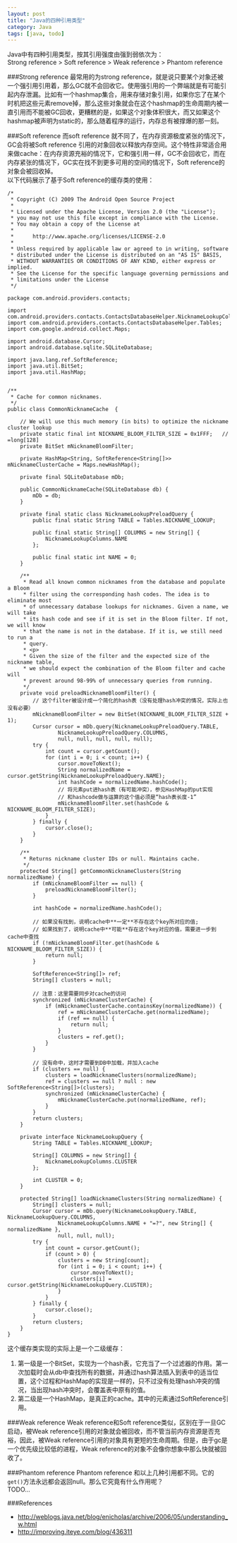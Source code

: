 ```yaml
---
layout: post
title: "Java的四种引用类型"
category: Java
tags: [java, todo]
---
```


Java中有四种引用类型，按其引用强度由强到弱依次为：  
    Strong reference > Soft reference > Weak reference > Phantom reference

###Strong reference
最常用的为strong reference，就是说只要某个对象还被一个强引用引用着，那么GC就不会回收它。使用强引用的一个弊端就是有可能引起内存泄漏。比如有一个hashmap集合，用来存储对象引用，如果你忘了在某个时机把这些元素remove掉，那么这些对象就会在这个hashmap的生命周期内被一直引用而不能被GC回收，更糟糕的是，如果这个对象体积很大，而又如果这个hashmap被声明为static的，那么随着程序的运行，内存总有被撑爆的那一刻。

###Soft reference
而soft reference 就不同了，在内存资源极度紧张的情况下，GC会将被Soft reference 引用的对象回收以释放内存空间。这个特性非常适合用来做cache：在内存资源充裕的情况下，它和强引用一样，GC不会回收它，而在内存紧张的情况下，GC实在找不到更多可用的空间的情况下，Soft reference的对象会被回收掉。  
以下代码展示了基于Soft reference的缓存类的使用：

    /*
     * Copyright (C) 2009 The Android Open Source Project
     *
     * Licensed under the Apache License, Version 2.0 (the "License");
     * you may not use this file except in compliance with the License.
     * You may obtain a copy of the License at
     *
     *      http://www.apache.org/licenses/LICENSE-2.0
     *
     * Unless required by applicable law or agreed to in writing, software
     * distributed under the License is distributed on an "AS IS" BASIS,
     * WITHOUT WARRANTIES OR CONDITIONS OF ANY KIND, either express or implied.
     * See the License for the specific language governing permissions and
     * limitations under the License
     */

    package com.android.providers.contacts;

    import com.android.providers.contacts.ContactsDatabaseHelper.NicknameLookupColumns;
    import com.android.providers.contacts.ContactsDatabaseHelper.Tables;
    import com.google.android.collect.Maps;

    import android.database.Cursor;
    import android.database.sqlite.SQLiteDatabase;

    import java.lang.ref.SoftReference;
    import java.util.BitSet;
    import java.util.HashMap;


    /**
     * Cache for common nicknames.
     */
    public class CommonNicknameCache  {

        // We will use this much memory (in bits) to optimize the nickname cluster lookup
        private static final int NICKNAME_BLOOM_FILTER_SIZE = 0x1FFF;   // =long[128]
        private BitSet mNicknameBloomFilter;

        private HashMap<String, SoftReference<String[]>> mNicknameClusterCache = Maps.newHashMap();

        private final SQLiteDatabase mDb;

        public CommonNicknameCache(SQLiteDatabase db) {
            mDb = db;
        }

        private final static class NicknameLookupPreloadQuery {
            public final static String TABLE = Tables.NICKNAME_LOOKUP;

            public final static String[] COLUMNS = new String[] {
                NicknameLookupColumns.NAME
            };

            public final static int NAME = 0;
        }

        /**
         * Read all known common nicknames from the database and populate a Bloom
         * filter using the corresponding hash codes. The idea is to eliminate most
         * of unnecessary database lookups for nicknames. Given a name, we will take
         * its hash code and see if it is set in the Bloom filter. If not, we will know
         * that the name is not in the database. If it is, we still need to run a
         * query.
         * <p>
         * Given the size of the filter and the expected size of the nickname table,
         * we should expect the combination of the Bloom filter and cache will
         * prevent around 98-99% of unnecessary queries from running.
         */
        private void preloadNicknameBloomFilter() {
        	// 这个filter被设计成一个简化的hash表（没有处理hash冲突的情况，实际上也没有必要）
            mNicknameBloomFilter = new BitSet(NICKNAME_BLOOM_FILTER_SIZE + 1);
            Cursor cursor = mDb.query(NicknameLookupPreloadQuery.TABLE,
                    NicknameLookupPreloadQuery.COLUMNS,
                    null, null, null, null, null);
            try {
                int count = cursor.getCount();
                for (int i = 0; i < count; i++) {
                    cursor.moveToNext();
                    String normalizedName = cursor.getString(NicknameLookupPreloadQuery.NAME);
                    int hashCode = normalizedName.hashCode();
                    // 将元素put进hash表（有可能冲突），参见HashMap的put实现
                    // 和hashcode做与运算的这个值必须是“hash表长度-1”
                    mNicknameBloomFilter.set(hashCode & NICKNAME_BLOOM_FILTER_SIZE);
                }
            } finally {
                cursor.close();
            }
        }

        /**
         * Returns nickname cluster IDs or null. Maintains cache.
         */
        protected String[] getCommonNicknameClusters(String normalizedName) {
            if (mNicknameBloomFilter == null) {
                preloadNicknameBloomFilter();
            }

            int hashCode = normalizedName.hashCode();

    		// 如果没有找到，说明cache中**一定**不存在这个key所对应的值;
            // 如果找到了，说明cache中**可能**存在这个key对应的值，需要进一步到cache中查找
    		if (!mNicknameBloomFilter.get(hashCode & NICKNAME_BLOOM_FILTER_SIZE)) {
    			return null;
    		}

            SoftReference<String[]> ref;
            String[] clusters = null;

            // 注意：这里需要同步对cache的访问
            synchronized (mNicknameClusterCache) {
                if (mNicknameClusterCache.containsKey(normalizedName)) {
                    ref = mNicknameClusterCache.get(normalizedName);
                    if (ref == null) {
                        return null;
                    }
                    clusters = ref.get();
                }
            }

            // 没有命中，这时才需要到DB中加载，并加入cache
            if (clusters == null) {
                clusters = loadNicknameClusters(normalizedName);
                ref = clusters == null ? null : new SoftReference<String[]>(clusters);
                synchronized (mNicknameClusterCache) {
                    mNicknameClusterCache.put(normalizedName, ref);
                }
            }
            return clusters;
        }

        private interface NicknameLookupQuery {
            String TABLE = Tables.NICKNAME_LOOKUP;

            String[] COLUMNS = new String[] {
                NicknameLookupColumns.CLUSTER
            };

            int CLUSTER = 0;
        }

        protected String[] loadNicknameClusters(String normalizedName) {
            String[] clusters = null;
            Cursor cursor = mDb.query(NicknameLookupQuery.TABLE, NicknameLookupQuery.COLUMNS,
                    NicknameLookupColumns.NAME + "=?", new String[] { normalizedName },
                    null, null, null);
            try {
                int count = cursor.getCount();
                if (count > 0) {
                    clusters = new String[count];
                    for (int i = 0; i < count; i++) {
                        cursor.moveToNext();
                        clusters[i] = cursor.getString(NicknameLookupQuery.CLUSTER);
                    }
                }
            } finally {
                cursor.close();
            }
            return clusters;
        }
    }

这个缓存类实现的实际上是一个二级缓存：

1. 第一级是一个BitSet，实现为一个hash表，它充当了一个过滤器的作用。第一次加载时会从db中查找所有的数据，并通过hash算法插入到表中的适当位置，这个过程和HashMap的实现是一样的，只不过没有处理hash冲突的情况，当出现hash冲突时，会覆盖表中原有的值。
1. 第二级是一个HashMap，是真正的cache。其中的元素通过SoftReference引用。

###Weak reference
Weak reference和Soft reference类似，区别在于一旦GC启动，被Weak reference引用的对象就会被回收，而不管当前内存资源是否充裕，因此，被Weak reference引用的对象具有更短的生命周期。但是，由于gc是一个优先级比较低的进程，Weak reference的对象不会像你想象中那么快就被回收了。

###Phantom reference
Phantom reference 和以上几种引用都不同。它的`get()`方法永远都会返回null。那么它究竟有什么作用呢？  
TODO...

###References
* <http://weblogs.java.net/blog/enicholas/archive/2006/05/understanding_w.html>
* <http://improving.iteye.com/blog/436311>

